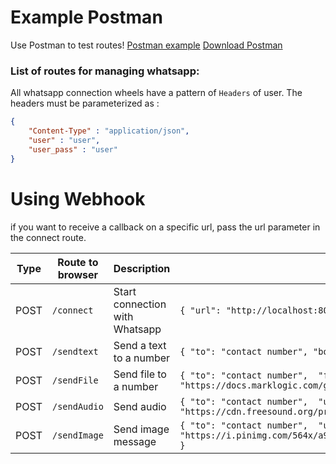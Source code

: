 # Example Postman
Use Postman to test routes!
[Postman example](https://github.com/jonalan7/Hydra-bot/blob/master/Postman/postman_collection.json)
[Download Postman](https://www.postman.com/downloads/)

### List of routes for managing whatsapp: 

All whatsapp connection wheels have a pattern of `Headers` of user.
The headers must be parameterized as :

```json
{
    "Content-Type" : "application/json",
    "user" : "user",
    "user_pass" : "user"
}
```

# Using Webhook

if you want to receive a callback on a specific url, pass the url parameter in the connect route.

| Type | Route to browser | Description                    | Body                                             |
|------|------------------|--------------------------------|--------------------------------------------------|
| POST | `/connect`       | Start connection with Whatsapp | `{ "url": "http://localhost:8080/webhooktest" }` |
| POST | `/sendtext`      | Send a text to a number        | `{ "to": "contact number", "body": "message"}`   |
| POST | `/sendFile`      | Send file to a number          | `{ "to": "contact number",  "file_path": "https://docs.marklogic.com/guide/node-dev.pdf", "file_name": "node.js" }` |
| POST | `/sendAudio`     | Send audio                     | `{ "to": "contact number",  "url_mp3": "https://cdn.freesound.org/previews/620/620094_4935038-lq.mp3" }` |
| POST | `/sendImage`     | Send image message             | `{ "to": "contact number",  "url_mp3": "https://i.pinimg.com/564x/a9/b1/18/a9b118761788b1ab260aae2835c468cd.jpg" }` |